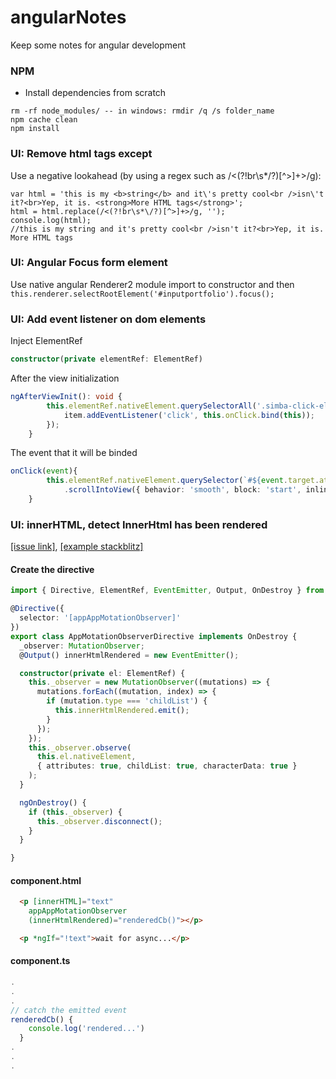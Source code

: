 # angularNotes
Keep some notes for angular development

### NPM
- Install dependencies from scratch
```
rm -rf node_modules/ -- in windows: rmdir /q /s folder_name
npm cache clean
npm install
```

### UI: Remove html tags except
Use a negative lookahead (by using a regex such as /<(?!br\s*\/?)[^>]+>/g):
```
var html = 'this is my <b>string</b> and it\'s pretty cool<br />isn\'t it?<br>Yep, it is. <strong>More HTML tags</strong>';
html = html.replace(/<(?!br\s*\/?)[^>]+>/g, '');
console.log(html); 
//this is my string and it's pretty cool<br />isn't it?<br>Yep, it is. More HTML tags
```

### UI: Angular Focus form element
Use native angular Renderer2 module
import to constructor and then `this.renderer.selectRootElement('#inputportfolio').focus();`

### UI: Add event listener on dom elements
Inject ElementRef
```ts
constructor(private elementRef: ElementRef)
```
After the view initialization
```ts
ngAfterViewInit(): void {
        this.elementRef.nativeElement.querySelectorAll('.simba-click-element').forEach(item => {
            item.addEventListener('click', this.onClick.bind(this));
        });
    }
```
The event that it will be binded
```ts
onClick(event){
        this.elementRef.nativeElement.querySelector(`#${event.target.attributes.targetId.value}`)
            .scrollIntoView({ behavior: 'smooth', block: 'start', inline: 'nearest' });
    }
```
### UI: innerHTML, detect InnerHtml has been rendered
[[issue link]](https://github.com/angular/angular/issues/21163), [[example stackblitz]](https://stackblitz.com/edit/angular-mutationobserver)

#### Create the directive 
```typescript
import { Directive, ElementRef, EventEmitter, Output, OnDestroy } from '@angular/core';

@Directive({
  selector: '[appAppMotationObserver]'
})
export class AppMotationObserverDirective implements OnDestroy {
  _observer: MutationObserver;
  @Output() innerHtmlRendered = new EventEmitter();

  constructor(private el: ElementRef) {
    this._observer = new MutationObserver((mutations) => {
      mutations.forEach((mutation, index) => {
        if (mutation.type === 'childList') {
          this.innerHtmlRendered.emit();
        }
      });
    });
    this._observer.observe(
      this.el.nativeElement,
      { attributes: true, childList: true, characterData: true }
    );
  }

  ngOnDestroy() {
    if (this._observer) {
      this._observer.disconnect();
    }
  }

}
```
#### component.html
```html
  <p [innerHTML]="text"
    appAppMotationObserver 
    (innerHtmlRendered)="renderedCb()"></p>

  <p *ngIf="!text">wait for async...</p>
```
#### component.ts
```typescript
.
.
.
// catch the emitted event
renderedCb() {
    console.log('rendered...')
  }
.
.
.
```
